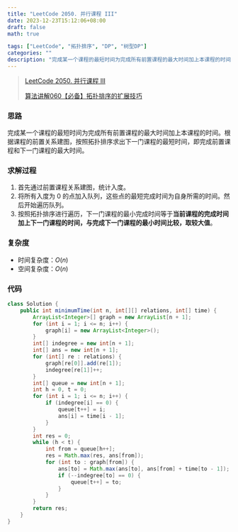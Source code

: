 ```yaml
---
title: "LeetCode 2050. 并行课程 III"
date: 2023-12-23T15:12:06+08:00
draft: false
math: true

tags: ["LeetCode", "拓扑排序", "DP", "树型DP"]
categories: ""
description: "完成某一个课程的最短时间为完成所有前置课程的最大时间加上本课程的时间。根据课程的前置关系建图，按照拓扑排序求出下一门课程的最短时间，即完成前置课程和下一门课程的最大时间。"
---
```


> [LeetCode 2050. 并行课程 III](https://leetcode.cn/problems/parallel-courses-iii/)
> 
> [算法讲解060【必备】拓扑排序的扩展技巧](https://www.bilibili.com/video/BV12y4y1F79q/)

### 思路

完成某一个课程的最短时间为完成所有前置课程的最大时间加上本课程的时间。根据课程的前置关系建图，按照拓扑排序求出下一门课程的最短时间，即完成前置课程和下一门课程的最大时间。

### 求解过程

1. 首先通过前置课程关系建图，统计入度。
2. 将所有入度为 0 的点加入队列，这些点的最短完成时间为自身所需的时间。然后开始遍历队列。
3. 按照拓扑排序进行遍历，下一门课程的最小完成时间等于**当前课程的完成时间加上下一门课程的时间，与完成下一门课程的最小时间比较，取较大值**。

### 复杂度

- 时间复杂度：$O(n)$
- 空间复杂度：$O(n)$

### 代码

```java
class Solution {
    public int minimumTime(int n, int[][] relations, int[] time) {
        ArrayList<Integer>[] graph = new ArrayList[n + 1];
        for (int i = 1; i <= n; i++) {
            graph[i] = new ArrayList<Integer>();
        }
        int[] indegree = new int[n + 1];
        int[] ans = new int[n + 1];
        for (int[] re : relations) {
            graph[re[0]].add(re[1]);
            indegree[re[1]]++;
        }
        int[] queue = new int[n + 1];
        int h = 0, t = 0;
        for (int i = 1; i <= n; i++) {
            if (indegree[i] == 0) {
                queue[t++] = i;
                ans[i] = time[i - 1];
            }
        }
        int res = 0;
        while (h < t) {
            int from = queue[h++];
            res = Math.max(res, ans[from]);
            for (int to : graph[from]) {
                ans[to] = Math.max(ans[to], ans[from] + time[to - 1]);
                if (--indegree[to] == 0) {
                    queue[t++] = to;
                }
            }
        }
        return res;
    }
}
```